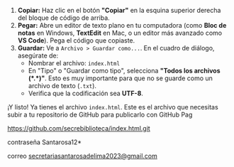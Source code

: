 
1.  **Copiar:** Haz clic en el botón **"Copiar"** en la esquina superior derecha del bloque de código de arriba.
2.  **Pegar:** Abre un editor de texto plano en tu computadora (como **Bloc de notas** en Windows, **TextEdit** en Mac, o un editor más avanzado como **VS Code**). Pega el código que copiaste.
3.  **Guardar:** Ve a `Archivo > Guardar como...`. En el cuadro de diálogo, asegúrate de:
    * Nombrar el archivo: `index.html`
    * En "Tipo" o "Guardar como tipo", selecciona **"Todos los archivos (\*.\*)"**. Esto es muy importante para que no se guarde como un archivo de texto (`.txt`).
    * Verifica que la codificación sea **UTF-8**.

¡Y listo! Ya tienes el archivo `index.html`. Este es el archivo que necesitas subir a tu repositorio de GitHub para publicarlo con GitHub Pag

https://github.com/secrebiblioteca/index.html.git

contraseña Santarosa12*

correo secretariasantarosadelima2023@gmail.com
